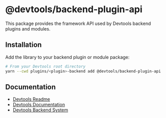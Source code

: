 # @devtools/backend-plugin-api

This package provides the framework API used by Devtools backend plugins and modules.

## Installation

Add the library to your backend plugin or module package:

```bash
# From your Devtools root directory
yarn --cwd plugins/<plugin>-backend add @devtools/backend-plugin-api
```

## Documentation

- [Devtools Readme](https://github.com/khulnasoft/devtools/blob/master/README.md)
- [Devtools Documentation](https://devtools.khulnasoft.com/docs)
- [Devtools Backend System](https://devtools.khulnasoft.com/docs/backend-system/)
